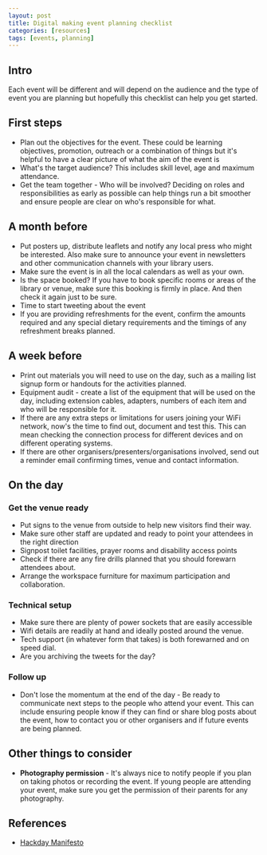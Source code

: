 ```yaml
---
layout: post
title: Digital making event planning checklist
categories: [resources]
tags: [events, planning]
---
```


## Intro

Each event will be different and will depend on the audience and the type of event you are planning but hopefully this checklist can help you get started.


## First steps
- Plan out the objectives for the event. These could be learning objectives, promotion, outreach or a combination of things but it's helpful to have a clear picture of what the aim of the event is
- What's the target audience? This includes skill level, age and maximum attendance.
- Get the team together - Who will be involved? Deciding on roles and responsibilities as early as possible can help things run a bit smoother and ensure people are clear on who's responsible for what.

## A month before
- Put posters up, distribute leaflets and notify any local press who might be interested. Also make sure to announce your event in newsletters and other communication channels with your library users.
- Make sure the event is in all the local calendars as well as your own.
- Is the space booked? If you have to book specific rooms or areas of the library or venue, make sure this booking is firmly in place. And then check it again just to be sure.
- Time to start tweeting about the event
- If you are providing refreshments for the event, confirm the amounts required and any special dietary requirements and the timings of any refreshment breaks planned.

## A week before
- Print out materials you will need to use on the day, such as a mailing list signup form or handouts for the activities planned.
- Equipment audit - create a list of the equipment that will be used on the day, including extension cables, adapters, numbers of each item and who will be responsible for it.
- If there are any extra steps or limitations for users joining your WiFi network, now's the time to find out, document and test this. This can mean checking the connection process for different devices and on different operating systems.
- If there are other organisers/presenters/organisations involved, send out a reminder email confirming times, venue and contact information.

## On the day

### Get the venue ready
- Put signs to the venue from outside to help new visitors find their way.
- Make sure other staff are updated and ready to point your attendees in the right direction
- Signpost toilet facilities, prayer rooms and disability access points
- Check if there are any fire drills planned that you should forewarn attendees about.
- Arrange the workspace furniture for maximum participation and collaboration.

### Technical setup
- Make sure there are plenty of power sockets that are easily accessible
- Wifi details are readily at hand and ideally posted around the venue.
- Tech support (in whatever form that takes) is both forewarned and on speed dial.
- Are you archiving the tweets for the day?

### Follow up
- Don't lose the momentum at the end of the day - Be ready to communicate next steps to the people who attend your event. This can include ensuring people know if they can find or share blog posts about the event, how to contact you or other organisers and if future events are being planned.

## Other things to consider
- **Photography permission** - It's always nice to notify people if you plan on taking photos or recording the event. If young people are attending your event, make sure you get the permission of their parents for any photography.

## References
- [Hackday Manifesto](http://hackdaymanifesto.com/)
